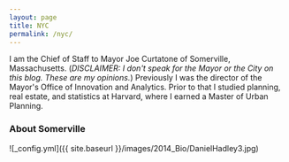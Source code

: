 ```yaml
---
layout: page
title: NYC
permalink: /nyc/
---
```


I am the Chief of Staff to Mayor Joe Curtatone of Somerville, Massachusetts. (*DISCLAIMER: I don't speak for the Mayor or the City on this blog. These are my opinions.*) Previously I was the director of the Mayor's Office of Innovation and Analytics. Prior to that I studied planning, real estate, and statistics at Harvard, where I earned a Master of Urban Planning. 

### About Somerville


![_config.yml]({{ site.baseurl }}/images/2014_Bio/DanielHadley3.jpg)